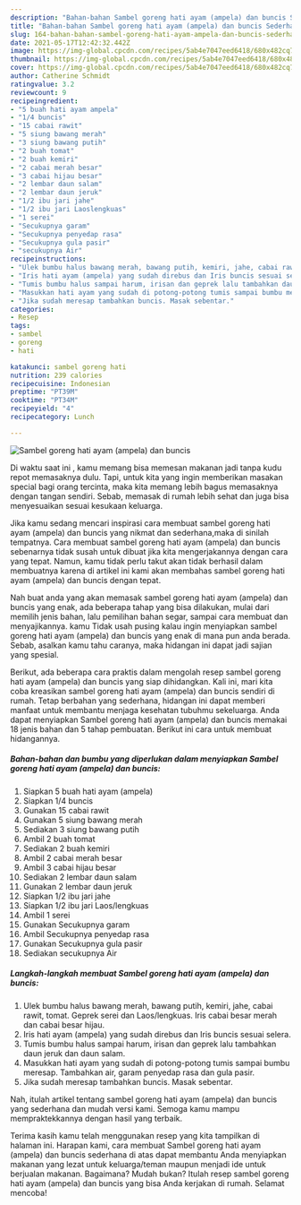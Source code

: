 ```yaml
---
description: "Bahan-bahan Sambel goreng hati ayam (ampela) dan buncis Sederhana Untuk Jualan"
title: "Bahan-bahan Sambel goreng hati ayam (ampela) dan buncis Sederhana Untuk Jualan"
slug: 164-bahan-bahan-sambel-goreng-hati-ayam-ampela-dan-buncis-sederhana-untuk-jualan
date: 2021-05-17T12:42:32.442Z
image: https://img-global.cpcdn.com/recipes/5ab4e7047eed6418/680x482cq70/sambel-goreng-hati-ayam-ampela-dan-buncis-foto-resep-utama.jpg
thumbnail: https://img-global.cpcdn.com/recipes/5ab4e7047eed6418/680x482cq70/sambel-goreng-hati-ayam-ampela-dan-buncis-foto-resep-utama.jpg
cover: https://img-global.cpcdn.com/recipes/5ab4e7047eed6418/680x482cq70/sambel-goreng-hati-ayam-ampela-dan-buncis-foto-resep-utama.jpg
author: Catherine Schmidt
ratingvalue: 3.2
reviewcount: 9
recipeingredient:
- "5 buah hati ayam ampela"
- "1/4 buncis"
- "15 cabai rawit"
- "5 siung bawang merah"
- "3 siung bawang putih"
- "2 buah tomat"
- "2 buah kemiri"
- "2 cabai merah besar"
- "3 cabai hijau besar"
- "2 lembar daun salam"
- "2 lembar daun jeruk"
- "1/2 ibu jari jahe"
- "1/2 ibu jari Laoslengkuas"
- "1 serei"
- "Secukupnya garam"
- "Secukupnya penyedap rasa"
- "Secukupnya gula pasir"
- "secukupnya Air"
recipeinstructions:
- "Ulek bumbu halus bawang merah, bawang putih, kemiri, jahe, cabai rawit, tomat. Geprek serei dan Laos/lengkuas. Iris cabai besar merah dan cabai besar hijau."
- "Iris hati ayam (ampela) yang sudah direbus dan Iris buncis sesuai selera."
- "Tumis bumbu halus sampai harum, irisan dan geprek lalu tambahkan daun jeruk dan daun salam."
- "Masukkan hati ayam yang sudah di potong-potong tumis sampai bumbu meresap. Tambahkan air, garam penyedap rasa dan gula pasir."
- "Jika sudah meresap tambahkan buncis. Masak sebentar."
categories:
- Resep
tags:
- sambel
- goreng
- hati

katakunci: sambel goreng hati 
nutrition: 239 calories
recipecuisine: Indonesian
preptime: "PT39M"
cooktime: "PT34M"
recipeyield: "4"
recipecategory: Lunch

---
```



![Sambel goreng hati ayam (ampela) dan buncis](https://img-global.cpcdn.com/recipes/5ab4e7047eed6418/680x482cq70/sambel-goreng-hati-ayam-ampela-dan-buncis-foto-resep-utama.jpg)

Di waktu  saat ini , kamu memang bisa memesan makanan jadi tanpa kudu repot memasaknya dulu. Tapi, untuk kita yang ingin memberikan masakan special bagi orang tercinta, maka kita memang lebih bagus memasaknya dengan tangan sendiri. Sebab, memasak di rumah lebih sehat dan juga bisa menyesuaikan sesuai kesukaan keluarga.

Jika kamu sedang mencari inspirasi cara membuat sambel goreng hati ayam (ampela) dan buncis yang nikmat dan sederhana,maka di sinilah tempatnya. Cara membuat sambel goreng hati ayam (ampela) dan buncis  sebenarnya tidak susah untuk dibuat jika kita mengerjakannya dengan cara yang tepat. Namun, kamu tidak perlu takut akan tidak berhasil dalam membuatnya 
karena di artikel ini kami akan membahas sambel goreng hati ayam (ampela) dan buncis dengan tepat.  



Nah buat anda yang akan memasak sambel goreng hati ayam (ampela) dan buncis yang enak, ada beberapa tahap yang bisa dilakukan, mulai dari memilih jenis bahan, lalu pemilihan bahan segar, sampai cara membuat dan menyajikannya. kamu Tidak usah pusing kalau ingin menyiapkan sambel goreng hati ayam (ampela) dan buncis yang enak di mana pun anda berada. Sebab, asalkan kamu  tahu caranya, maka hidangan ini dapat jadi sajian yang spesial.

Berikut, ada beberapa cara praktis  dalam mengolah resep sambel goreng hati ayam (ampela) dan buncis yang siap dihidangkan. Kali ini, mari kita coba kreasikan sambel goreng hati ayam (ampela) dan buncis sendiri di rumah. Tetap berbahan yang sederhana, hidangan ini dapat memberi manfaat untuk membantu menjaga kesehatan tubuhmu sekeluarga. Anda dapat menyiapkan Sambel goreng hati ayam (ampela) dan buncis memakai 18 jenis bahan dan 5 tahap pembuatan. Berikut ini cara untuk membuat hidangannya.

<!--inarticleads1-->

##### Bahan-bahan dan bumbu yang diperlukan dalam menyiapkan Sambel goreng hati ayam (ampela) dan buncis:

1. Siapkan 5 buah hati ayam (ampela)
1. Siapkan 1/4 buncis
1. Gunakan 15 cabai rawit
1. Gunakan 5 siung bawang merah
1. Sediakan 3 siung bawang putih
1. Ambil 2 buah tomat
1. Sediakan 2 buah kemiri
1. Ambil 2 cabai merah besar
1. Ambil 3 cabai hijau besar
1. Sediakan 2 lembar daun salam
1. Gunakan 2 lembar daun jeruk
1. Siapkan 1/2 ibu jari jahe
1. Siapkan 1/2 ibu jari Laos/lengkuas
1. Ambil 1 serei
1. Gunakan Secukupnya garam
1. Ambil Secukupnya penyedap rasa
1. Gunakan Secukupnya gula pasir
1. Sediakan secukupnya Air




<!--inarticleads2-->

##### Langkah-langkah membuat Sambel goreng hati ayam (ampela) dan buncis:

1. Ulek bumbu halus bawang merah, bawang putih, kemiri, jahe, cabai rawit, tomat. Geprek serei dan Laos/lengkuas. Iris cabai besar merah dan cabai besar hijau.
1. Iris hati ayam (ampela) yang sudah direbus dan Iris buncis sesuai selera.
1. Tumis bumbu halus sampai harum, irisan dan geprek lalu tambahkan daun jeruk dan daun salam.
1. Masukkan hati ayam yang sudah di potong-potong tumis sampai bumbu meresap. Tambahkan air, garam penyedap rasa dan gula pasir.
1. Jika sudah meresap tambahkan buncis. Masak sebentar.




Nah, itulah artikel tentang  sambel goreng hati ayam (ampela) dan buncis  yang sederhana dan mudah versi kami. Semoga kamu mampu mempraktekkannya dengan hasil yang terbaik. 

Terima kasih kamu telah menggunakan resep yang kita tampilkan di halaman ini. Harapan kami, cara membuat  Sambel goreng hati ayam (ampela) dan buncis sederhana di atas dapat membantu Anda menyiapkan makanan yang lezat untuk keluarga/teman maupun menjadi ide untuk berjualan makanan. Bagaimana? Mudah bukan? Itulah resep sambel goreng hati ayam (ampela) dan buncis yang bisa Anda kerjakan di rumah. Selamat mencoba!

